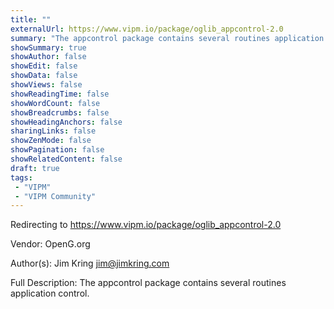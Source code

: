 ```yaml
---
title: ""
externalUrl: https://www.vipm.io/package/oglib_appcontrol-2.0
summary: "The appcontrol package contains several routines application control.."
showSummary: true
showAuthor: false
showEdit: false
showData: false
showViews: false
showReadingTime: false
showWordCount: false
showBreadcrumbs: false
showHeadingAnchors: false
sharingLinks: false
showZenMode: false
showPagination: false
showRelatedContent: false
draft: true
tags:
 - "VIPM"
 - "VIPM Community"
---
```


Redirecting to https://www.vipm.io/package/oglib_appcontrol-2.0

Vendor: OpenG.org

Author(s): Jim Kring <jim@jimkring.com>
 
Full Description:
The appcontrol package contains several routines application control.